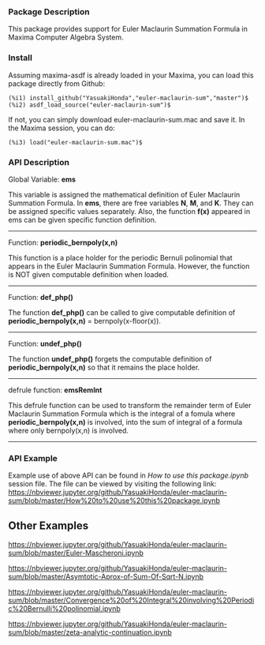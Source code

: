 ### Package Description

This package provides support for Euler Maclaurin Summation Formula in Maxima Computer Algebra System.

### Install

Assuming maxima-asdf is already loaded in your Maxima, you can load this package directly from Github:

	(%i1) install_github("YasuakiHonda","euler-maclaurin-sum","master")$
	(%i2) asdf_load_source("euler-maclaurin-sum")$
    
If not, you can simply download euler-maclaurin-sum.mac and save it. In the Maxima session, you can do:

	(%i3) load("euler-maclaurin-sum.mac")$
    

### API Description

Global Variable: **ems**

This variable is assigned the mathematical definition of Euler Maclaurin Summation Formula.
In **ems**, there are free variables **N**, **M**, and **K**. They can be assigned specific values separately.
Also, the function **f(x)** appeared in ems can be given specific function definition.

-----

Function: **periodic_bernpoly(x,n)**

This function is a place holder for the periodic Bernuli polinomial that appears in the Euler Maclaurin Summation Formula. However, the function is NOT given computable definition when loaded.

-----

Function: **def_php()**

The function **def_php()** can be called to give computable definition of **periodic_bernpoly(x,n)** = bernpoly(x-floor(x)).

-----

Function: **undef_php()**

The function **undef_php()** forgets the computable definition of **periodic_bernpoly(x,n)** so that it remains the place holder.

-----

defrule function: **emsRemInt**

This defrule function can be used to transform the remainder term of Euler Maclaurin Summation Formula which is the integral of a fomula where **periodic_bernpoly(x,n)** is involved, into the sum of integral of a formula where only bernpoly(x,n) is involved. 

-----

### API Example

Example use of above API can be found in *How to use this package.ipynb* session file.
The file can be viewed by visiting the following link:
https://nbviewer.jupyter.org/github/YasuakiHonda/euler-maclaurin-sum/blob/master/How%20to%20use%20this%20package.ipynb

## Other Examples

https://nbviewer.jupyter.org/github/YasuakiHonda/euler-maclaurin-sum/blob/master/Euler-Mascheroni.ipynb

https://nbviewer.jupyter.org/github/YasuakiHonda/euler-maclaurin-sum/blob/master/Asymtotic-Aprox-of-Sum-Of-Sqrt-N.ipynb

https://nbviewer.jupyter.org/github/YasuakiHonda/euler-maclaurin-sum/blob/master/Convergence%20of%20Integral%20involving%20Periodic%20Bernulli%20polinomial.ipynb

https://nbviewer.jupyter.org/github/YasuakiHonda/euler-maclaurin-sum/blob/master/zeta-analytic-continuation.ipynb
